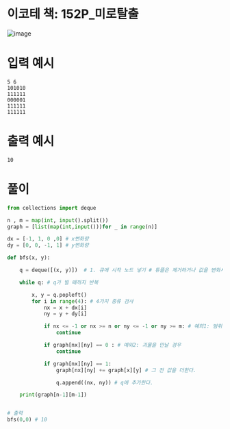 # 이코테 책: 152P_미로탈출
![image](https://user-images.githubusercontent.com/87055456/136253485-49d740c9-049b-486a-92e9-e2a3c075779a.png)

# 입력 예시
```
5 6
101010
111111
000001
111111
111111
```
# 출력 예시
```
10
```
# 풀이
``` python
from collections import deque

n , m = map(int, input().split())
graph = [list(map(int,input()))for _ in range(n)]

dx = [-1, 1, 0 ,0] # x변화량 
dy = [0, 0, -1, 1] # y변화량

def bfs(x, y):

    q = deque([(x, y)])  # 1. 큐에 시작 노드 넣기 # 튜플은 제거하거나 값을 변화시킬 수 없다. 따라서 list안에 넣는다.

    while q: # q가 빌 때까지 반복

        x, y = q.popleft()
        for i in range(4): # 4가지 종류 검사
            nx = x + dx[i]
            ny = y + dy[i]

            if nx <= -1 or nx >= n or ny <= -1 or ny >= m: # 예외1: 범위를 벗어날 경우
                continue

            if graph[nx][ny] == 0 : # 예외2: 괴물을 만날 경우
                continue

            if graph[nx][ny] == 1:
                graph[nx][ny] += graph[x][y] # 그 전 값을 더한다.

                q.append((nx, ny)) # q에 추가한다.

    print(graph[n-1][m-1])


# 출력
bfs(0,0) # 10
```
